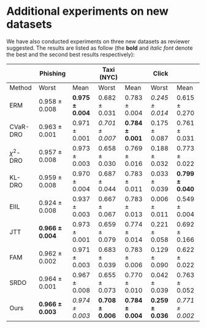 # Additional experiments on new datasets

We have also conducted experiments on three new datasets as reviewer suggested. The results are listed as follow (the **bold** and *italic font* denote the best and the second best results respectively):

|              | Phishing          |                   | Taxi (NYC)        |                   | Click             |                   |
| ------------ | ----------------- | ----------------- | ----------------- | ----------------- | ----------------- | ----------------- |
| Method       | Worst             | Mean              | Worst             | Mean              | Worst             | Mean              |
| ERM          | 0.958 ± 0.008     | **0.975 ± 0.004** | 0.682 ± 0.031     | 0.783 ± 0.004     | *0.245 ± 0.014*   | 0.615 ± 0.270     |
| CVaR-DRO     | 0.963 ± 0.001     | 0.971 ± 0.001     | *0.701 ± 0.007*   | **0.784 ± 0.001** | 0.175 ± 0.087     | 0.761 ± 0.031     |
| $\chi^2$-DRO | 0.957 ± 0.008     | 0.973 ± 0.003     | 0.658 ± 0.030     | 0.769 ± 0.016     | 0.188 ± 0.032     | 0.773 ± 0.022     |
| KL-DRO       | 0.959 ± 0.008     | 0.970 ± 0.004     | 0.687 ± 0.044     | 0.783 ± 0.011     | 0.033 ± 0.039     | **0.799 ± 0.040** |
| EIIL         | 0.924 ± 0.008     | 0.937 ± 0.003     | 0.667 ± 0.067     | 0.783 ± 0.013     | 0.006 ± 0.011     | 0.549 ± 0.004     |
| JTT          | **0.966 ± 0.004** | 0.973 ± 0.001     | 0.659 ± 0.079     | 0.774 ± 0.014     | 0.221 ± 0.058     | 0.692 ± 0.166     |
| FAM          | 0.962 ± 0.002     | 0.971 ± 0.003     | 0.683 ± 0.039     | 0.783 ± 0.006     | 0.129 ± 0.090     | 0.622 ± 0.022     |
| SRDO         | 0.964 ± 0.001     | 0.967 ± 0.008     | 0.655 ± 0.073     | 0.770 ± 0.010     | 0.042 ± 0.039     | 0.763 ± 0.052     |
| Ours         | **0.966 ± 0.003** | *0.974 ± 0.003*   | **0.708 ± 0.006** | **0.784 ± 0.004** | **0.259 ± 0.036** | *0.771 ± 0.002*   |


